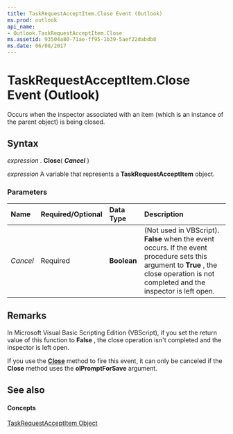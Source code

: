 ```yaml
---
title: TaskRequestAcceptItem.Close Event (Outlook)
ms.prod: outlook
api_name:
- Outlook.TaskRequestAcceptItem.Close
ms.assetid: 93504a80-71ae-ff95-1b39-5aef22dabdb8
ms.date: 06/08/2017
---
```



# TaskRequestAcceptItem.Close Event (Outlook)

Occurs when the inspector associated with an item (which is an instance of the parent object) is being closed.


## Syntax

 _expression_ . **Close**( **_Cancel_** )

 _expression_ A variable that represents a **TaskRequestAcceptItem** object.


### Parameters



|**Name**|**Required/Optional**|**Data Type**|**Description**|
|:-----|:-----|:-----|:-----|
| _Cancel_|Required| **Boolean**|(Not used in VBScript).  **False** when the event occurs. If the event procedure sets this argument to **True** , the close operation is not completed and the inspector is left open.|

## Remarks

In Microsoft Visual Basic Scripting Edition (VBScript), if you set the return value of this function to  **False** , the close operation isn't completed and the inspector is left open.

If you use the  **[Close](Outlook.TaskRequestAcceptItem.Close(method).md)** method to fire this event, it can only be canceled if the **Close** method uses the **olPromptForSave** argument.


## See also


#### Concepts


[TaskRequestAcceptItem Object](Outlook.TaskRequestAcceptItem.md)

